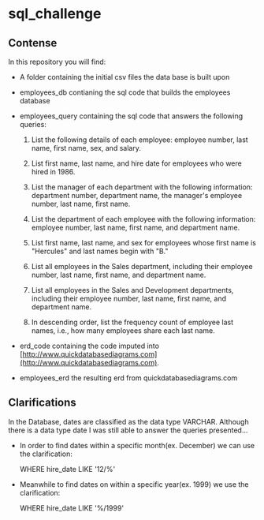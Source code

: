 # sql_challenge

## Contense
In this repository you will find:

* A folder containing the initial csv files the data base is built upon
* employees_db contianing the sql code that builds the employees database
* employees_query containing the sql code that answers the following queries:

  1. List the following details of each employee: employee number, last name, first name, sex, and salary.

  2. List first name, last name, and hire date for employees who were hired in 1986.

  3. List the manager of each department with the following information: department number, department name, the manager's employee number, last name, first name.

  4. List the department of each employee with the following information: employee number, last name, first name, and department name.

  5. List first name, last name, and sex for employees whose first name is "Hercules" and last names begin with "B."

  6. List all employees in the Sales department, including their employee number, last name, first name, and department name.

  7. List all employees in the Sales and Development departments, including their employee number, last name, first name, and department name.

  8. In descending order, list the frequency count of employee last names, i.e., how many employees share each last name.
 
* erd_code containing the code imputed into [http://www.quickdatabasediagrams.com](http://www.quickdatabasediagrams.com).
* employees_erd  the resulting erd from quickdatabasediagrams.com

## Clarifications
In the Database, dates are classified as the data type VARCHAR. Although there is a data type date I was still able to answer the queries presented...

* In order to find dates within a specific month(ex. December) we can use the clarification:
   
   WHERE hire_date LIKE '12/%'
* Meanwhile to find dates on within a specific year(ex. 1999) we use the clarification:
   
   WHERE hire_date LIKE '%/1999'
